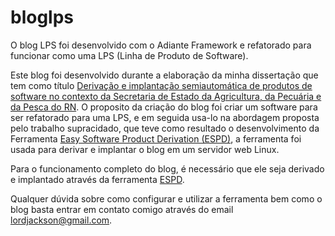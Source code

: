 # bloglps
O blog LPS foi desenvolvido com o Adiante Framework e refatorado para funcionar como uma LPS (Linha de Produto de Software). 

Este blog foi desenvolvido durante a elaboração da minha dissertação que tem como título [Derivação e implantação semiautomática de produtos de software no contexto da Secretaria de Estado da Agricultura, da Pecuária e da Pesca do RN](https://repositorio.ufrn.br/jspui/handle/123456789/26737). O proposito da criação do blog foi criar um software para ser refatorado para uma LPS, e em seguida usa-lo na abordagem proposta pelo trabalho supracidado, que teve como resultado o desenvolvimento da Ferramenta [Easy Software Product Derivation (ESPD)](https://github.com/lordjack/easy-software-product-derivation), a ferramenta foi usada para derivar e implantar o blog em um servidor web Linux.

Para o funcionamento completo do blog, é necessário que ele seja derivado e implantado através da ferramenta [ESPD](https://github.com/lordjack/easy-software-product-derivation). 

Qualquer dúvida sobre como configurar e utilizar a ferramenta bem como o blog basta entrar em contato comigo através do email [lordjackson@gmail.com](mailto:lordjackson@gmail.com).
